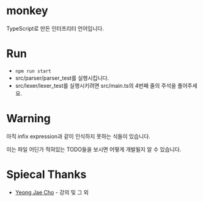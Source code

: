 # monkey

TypeScript로 만든 인터프리터 언어입니다.

# Run
- `npm run start`
- src/parser/parser_test를 실행시킵니다.
-  src/lexer/lexer_test를 실행시키려면 src/main.ts의 4번째 줄의 주석을 풀어주세요.

# Warning

아직 infix expression과 같이 인식하지 못하는 식들이 있습니다.

이는 파일 어딘가 적혀있는 TODO들을 보시면 어떻게 개발될지 알 수 있습니다.

# Spiecal Thanks

- [Yeong Jae Cho](https://github.com/alvin1007) - 강의 및 그 외
